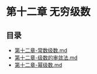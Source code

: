 # 第十二章 无穷级数

## 目录

-  [第十二章-常数级数.md](第十二章-常数级数.md) 
-   [第十二章-级数的审敛法.md](第十二章-级数的审敛法.md)
-    [第十二章-幂级数.md](第十二章-幂级数.md) 